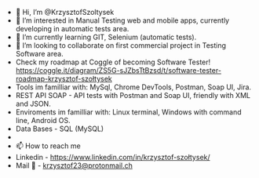 - 👋 Hi, I’m @KrzysztofSzoltysek
- 👀 I’m interested in Manual Testing web and mobile apps, currently developing in automatic tests area.
- 🌱 I’m currently learning GIT, Selenium (automatic tests).
- 💞️ I’m looking to collaborate on first commercial project in Testing Software area.
- Check my roadmap at Coggle of becoming Software Tester! https://coggle.it/diagram/ZS5G-sJZbsTtBzsd/t/software-tester-roadmap-krzysztof-szołtysek
- Tools im familliar with: MySql, Chrome DevTools, Postman, Soap UI, Jira.
- REST API SOAP - API tests with Postman and Soap UI, friendly with XML and JSON.
- Enviroments im familliar with: Linux terminal, Windows with command line, Android OS.
- Data Bases - SQL (MySQL)
- 
-  📫 How to reach me
- Linkedin - https://www.linkedin.com/in/krzysztof-szołtysek/
- Mail 📨 - krzysztof23@protonmail.ch




<!---
KrzysztofSzoltysek/KrzysztofSzoltysek is a ✨ special ✨ repository because its `README.md` (this file) appears on your GitHub profile.
You can click the Preview link to take a look at your changes.
--->

